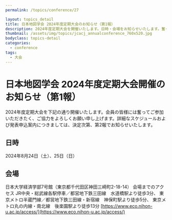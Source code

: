 ```yaml
---
permalink: /topics/conference/27

layout: topics_detail
title: 日本地図学会 2024年度定期大会のお知らせ（第1報）
description: 2024年度定期大会を開催いたします。日時・会場をお知らせいたします。奮ってご参加ください。
thumbnail: /assets/img/topics/jcacj_annualconference_760x520.jpg
bodyclass: topics-detail
categories:
  - conference
tags:
  - 大会
---
```


# 日本地図学会 2024年度定期大会開催のお知らせ（第1報）
2024年度定期大会を下記の通り開催いたします。会員の皆様には奮ってご参加いただきたく、ご協力をよろしくお願い申し上げます。詳細なスケジュールおよび発表申込案内につきましては、決定次第、第2報でお知らせいたします。

## 日時
2024年8月24日（土）、25日（日）

## 会場
日本大学経済学部7号館（東京都千代田区神田三崎町2-18-14）
会場までのアクセス
JR中央・総武線各駅停車／都営地下鉄三田線　水道橋駅より徒歩3分、
東京メトロ半蔵門線／都営地下鉄三田線・新宿線　神保町駅より徒歩5分、
東京メトロ丸の内線・南北線　後楽園駅より徒歩13分
[https://www.eco.nihon-u.ac.jp/access/](https://www.eco.nihon-u.ac.jp/access/)
